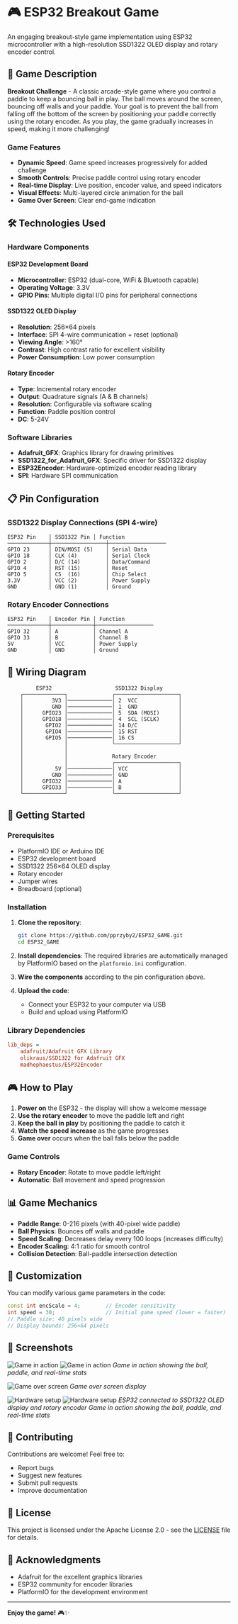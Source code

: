 # 🎮 ESP32 Breakout Game

An engaging breakout-style game implementation using ESP32 microcontroller with a high-resolution SSD1322 OLED display and rotary encoder control.

## 🎯 Game Description

**Breakout Challenge** - A classic arcade-style game where you control a paddle to keep a bouncing ball in play. The ball moves around the screen, bouncing off walls and your paddle. Your goal is to prevent the ball from falling off the bottom of the screen by positioning your paddle correctly using the rotary encoder. As you play, the game gradually increases in speed, making it more challenging!

### Game Features
- **Dynamic Speed**: Game speed increases progressively for added challenge
- **Smooth Controls**: Precise paddle control using rotary encoder
- **Real-time Display**: Live position, encoder value, and speed indicators
- **Visual Effects**: Multi-layered circle animation for the ball
- **Game Over Screen**: Clear end-game indication

## 🛠️ Technologies Used

### Hardware Components

#### ESP32 Development Board
- **Microcontroller**: ESP32 (dual-core, WiFi & Bluetooth capable)
- **Operating Voltage**: 3.3V
- **GPIO Pins**: Multiple digital I/O pins for peripheral connections

#### SSD1322 OLED Display
- **Resolution**: 256×64 pixels
- **Interface**: SPI 4-wire communication + reset (optional)
- **Viewing Angle**: >160°
- **Contrast**: High contrast ratio for excellent visibility
- **Power Consumption**: Low power consumption

#### Rotary Encoder
- **Type**: Incremental rotary encoder
- **Output**: Quadrature signals (A & B channels)
- **Resolution**: Configurable via software scaling
- **Function**: Paddle position control
- **DC**: 5-24V

### Software Libraries

- **Adafruit_GFX**: Graphics library for drawing primitives
- **SSD1322_for_Adafruit_GFX**: Specific driver for SSD1322 display
- **ESP32Encoder**: Hardware-optimized encoder reading library
- **SPI**: Hardware SPI communication

## 📋 Pin Configuration

### SSD1322 Display Connections (SPI 4-wire)
```
ESP32 Pin    │ SSD1322 Pin │ Function
─────────────┼─────────────────┼──────────────────
GPIO 23      │ DIN/MOSI (5)    │ Serial Data
GPIO 18      │ CLK (4)         │ Serial Clock
GPIO 2       │ D/C (14)        │ Data/Command
GPIO 4       │ RST (15)        │ Reset
GPIO 5       │ CS  (16)        │ Chip Select
3.3V         │ VCC (2)         │ Power Supply
GND          │ GND (1)         │ Ground
```

### Rotary Encoder Connections
```
ESP32 Pin    │ Encoder Pin │ Function
─────────────┼─────────────┼──────────────────
GPIO 32      │ A           │ Channel A
GPIO 33      │ B           │ Channel B
5V           │ VCC         │ Power Supply
GND          │ GND         │ Ground
```

## 🔌 Wiring Diagram

```
         ESP32                    SSD1322 Display
    ┌─────────────┐              ┌────────────────────┐
    │         3V3 │──────────────│ 2  VCC             │
    │         GND │──────────────│ 1  GND             │
    │      GPIO23 │──────────────│ 5  SDA (MOSI)      │
    │      GPIO18 │──────────────│ 4  SCL (SCLK)      │
    │       GPIO2 │──────────────│ 14 D/C             │
    │       GPIO4 │──────────────│ 15 RST             │
    │       GPIO5 │──────────────│ 16 CS              │
    │             │              └────────────────────┘
    │             │
    │             │              Rotary Encoder
    │             │              ┌────────────────────┐
    │          5V │──────────────│ VCC                │
    │         GND │──────────────│ GND                │
    │      GPIO32 │──────────────│ A                  │
    │      GPIO33 │──────────────│ B                  │
    └─────────────┘              └────────────────────┘
```

## 🚀 Getting Started

### Prerequisites
- PlatformIO IDE or Arduino IDE
- ESP32 development board
- SSD1322 256×64 OLED display
- Rotary encoder
- Jumper wires
- Breadboard (optional)

### Installation

1. **Clone the repository**:
   ```bash
   git clone https://github.com/pprzyby2/ESP32_GAME.git
   cd ESP32_GAME
   ```

2. **Install dependencies**:
   The required libraries are automatically managed by PlatformIO based on the `platformio.ini` configuration.

3. **Wire the components** according to the pin configuration above.

4. **Upload the code**:
   - Connect your ESP32 to your computer via USB
   - Build and upload using PlatformIO

### Library Dependencies
```ini
lib_deps = 
    adafruit/Adafruit GFX Library
    olikraus/SSD1322 for Adafruit GFX
    madhephaestus/ESP32Encoder
```

## 🎮 How to Play

1. **Power on** the ESP32 - the display will show a welcome message
2. **Use the rotary encoder** to move the paddle left and right
3. **Keep the ball in play** by positioning the paddle to catch it
4. **Watch the speed increase** as the game progresses
5. **Game over** occurs when the ball falls below the paddle

### Game Controls
- **Rotary Encoder**: Rotate to move paddle left/right
- **Automatic**: Ball movement and speed progression

## 📊 Game Mechanics

- **Paddle Range**: 0-216 pixels (with 40-pixel wide paddle)
- **Ball Physics**: Bounces off walls and paddle
- **Speed Scaling**: Decreases delay every 100 loops (increases difficulty)
- **Encoder Scaling**: 4:1 ratio for smooth control
- **Collision Detection**: Ball-paddle intersection detection

## 🔧 Customization

You can modify various game parameters in the code:

```cpp
const int encScale = 4;        // Encoder sensitivity
int speed = 30;                // Initial game speed (lower = faster)
// Paddle size: 40 pixels wide
// Display bounds: 256×64 pixels
```

## 📸 Screenshots

![Game in action](images/game_action.jpg)
![Game in action](images/game_action2.jpg)
*Game in action showing the ball, paddle, and real-time stats*

![Game over screen](images/game_over.jpg)
*Game over screen display*

![Hardware setup](images/hardware_setup.jpg)
![Hardware setup](images/hardware_setup2.jpg)
*ESP32 connected to SSD1322 OLED display and rotary encoder*
*Game in action showing the ball, paddle, and real-time stats*

## 🤝 Contributing

Contributions are welcome! Feel free to:
- Report bugs
- Suggest new features
- Submit pull requests
- Improve documentation

## 📄 License

This project is licensed under the Apache License 2.0 - see the [LICENSE](LICENSE) file for details.

## 🙏 Acknowledgments

- Adafruit for the excellent graphics libraries
- ESP32 community for encoder libraries
- PlatformIO for the development environment

---

**Enjoy the game!** 🎮✨
